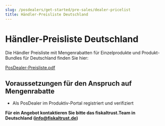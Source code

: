 ```yaml
---
slug: /posdealers/get-started/pre-sales/dealer-pricelist
title: Händler-Preisliste Deutschland
---
```


# Händler-Preisliste Deutschland

Die Händler Preisliste mit Mengenrabatten für Einzelprodukte und Produkt-Bundles für Deutschland finden Sie hier:

 [PosDealer-Preisliste.pdf](media/PosDealer-Preisliste.pdf)

## Voraussetzungen für den Anspruch auf Mengenrabatte

- Als PosDealer im Produktiv-Portal registriert und verifiziert

**Für ein Angebot kontaktieren Sie bitte das fiskaltrust.Team in Deutschland ([info@fiskaltrust.de](mailto:info@fiskaltrust.de))**
